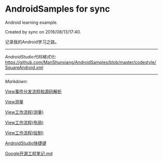 # AndroidSamples for sync

Android learning example.

Created by sync on 2016/08/13/17:40.

记录我的Android学习之路。

---

*AndroidStudio代码格式化*:  https://github.com/MariShunxiang/AndroidSamples/blob/master/codestyle/SquareAndroid.xml


---

*Markdown*:

[View事件分发流程和源码解析](https://github.com/MariShunxiang/AndroidSamples/blob/master/Event.md)

[View测量](https://github.com/MariShunxiang/AndroidSamples/blob/master/MeasureSpec.md)

[View工作流程(测量)](https://github.com/MariShunxiang/AndroidSamples/blob/master/ViewWork_mesure.md)

[View工作流程(布局)](https://github.com/MariShunxiang/AndroidSamples/blob/master/ViewWork_layout.md)

[View工作流程(绘制)](https://github.com/MariShunxiang/AndroidSamples/blob/master/ViewWork_draw.md)

[AndroidStudio快捷键](https://github.com/MariShunxiang/AndroidSamples/blob/master/AndroidStudio%E5%BF%AB%E6%8D%B7%E9%94%AE.md)

[Google开源工程笔记.md](https://github.com/MariShunxiang/AndroidSamples/blob/master/googlesamples/NOTES.md)
